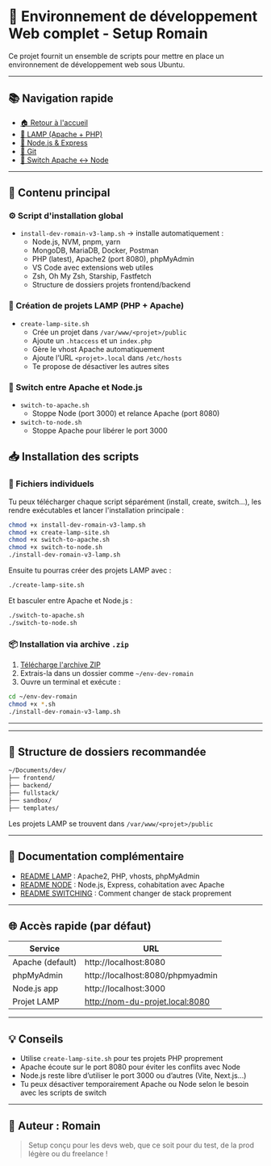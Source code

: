 # 🚀 Environnement de développement Web complet - Setup Romain

Ce projet fournit un ensemble de scripts pour mettre en place un environnement de développement web sous Ubuntu.

---

## 📚 Navigation rapide

- [🏠 Retour à l'accueil](README.md)
- [📘 LAMP (Apache + PHP)](README-lamp.md)
- [📗 Node.js & Express](README-node.md)
- [📕 Git](README-git.md)
- [📙 Switch Apache <-> Node](README-switching.md)

---

## 📄 Contenu principal

### ⚙️ Script d'installation global

- `install-dev-romain-v3-lamp.sh` → installe automatiquement :
  - Node.js, NVM, pnpm, yarn
  - MongoDB, MariaDB, Docker, Postman
  - PHP (latest), Apache2 (port 8080), phpMyAdmin
  - VS Code avec extensions web utiles
  - Zsh, Oh My Zsh, Starship, Fastfetch
  - Structure de dossiers projets frontend/backend

### 🔧 Création de projets LAMP (PHP + Apache)

- `create-lamp-site.sh`
  - Crée un projet dans `/var/www/<projet>/public`
  - Ajoute un `.htaccess` et un `index.php`
  - Gère le vhost Apache automatiquement
  - Ajoute l’URL `<projet>.local` dans `/etc/hosts`
  - Te propose de désactiver les autres sites

### 🚨 Switch entre Apache et Node.js

- `switch-to-apache.sh`
  - Stoppe Node (port 3000) et relance Apache (port 8080)
- `switch-to-node.sh`
  - Stoppe Apache pour libérer le port 3000

## 📥 Installation des scripts

### 📁 Fichiers individuels

Tu peux télécharger chaque script séparément (install, create, switch...), les rendre exécutables et lancer l'installation principale :

```bash
chmod +x install-dev-romain-v3-lamp.sh
chmod +x create-lamp-site.sh
chmod +x switch-to-apache.sh
chmod +x switch-to-node.sh
./install-dev-romain-v3-lamp.sh
```

Ensuite tu pourras créer des projets LAMP avec :

```bash
./create-lamp-site.sh
```

Et basculer entre Apache et Node.js :

```bash
./switch-to-apache.sh
./switch-to-node.sh
```

### 📦 Installation via archive `.zip`

1. [Télécharge l'archive ZIP](https://ton-lien-vers/env-dev-romain.zip)
2. Extrais-la dans un dossier comme `~/env-dev-romain`
3. Ouvre un terminal et exécute :

```bash
cd ~/env-dev-romain
chmod +x *.sh
./install-dev-romain-v3-lamp.sh
```

---

---

## 📁 Structure de dossiers recommandée

```bash
~/Documents/dev/
├── frontend/
├── backend/
├── fullstack/
├── sandbox/
├── templates/
```

Les projets LAMP se trouvent dans `/var/www/<projet>/public`

---

## 🔗 Documentation complémentaire

- [README LAMP](README-lamp.md) : Apache2, PHP, vhosts, phpMyAdmin
- [README NODE](README-node.md) : Node.js, Express, cohabitation avec Apache
- [README SWITCHING](README-switching.md) : Comment changer de stack proprement

---

## 🌐 Accès rapide (par défaut)

| Service          | URL                              |
| ---------------- | -------------------------------- |
| Apache (default) | http://localhost:8080            |
| phpMyAdmin       | http://localhost:8080/phpmyadmin |
| Node.js app      | http://localhost:3000            |
| Projet LAMP      | http://nom-du-projet.local:8080  |

---

## 💡 Conseils

- Utilise `create-lamp-site.sh` pour tes projets PHP proprement
- Apache écoute sur le port 8080 pour éviter les conflits avec Node
- Node.js reste libre d’utiliser le port 3000 ou d’autres (Vite, Next.js...)
- Tu peux désactiver temporairement Apache ou Node selon le besoin avec les scripts de switch

---

## 🌟 Auteur : Romain

> Setup conçu pour les devs web, que ce soit pour du test, de la prod légère ou du freelance !
